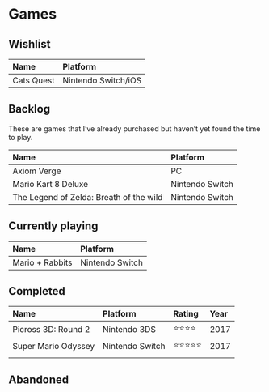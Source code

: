 # Games

## Wishlist

| Name | Platform |
|:--|:--|
| Cats Quest | Nintendo Switch/iOS |

## Backlog
These are games that I’ve already purchased but haven’t yet found the time to play.

| Name | Platform |
|:--|:--|
| Axiom Verge | PC |
| Mario Kart 8 Deluxe | Nintendo Switch |
| The Legend of Zelda: Breath of the wild | Nintendo Switch |

## Currently playing

| Name | Platform |
|:--|:--|
| Mario + Rabbits | Nintendo Switch |

## Completed

| Name | Platform | Rating | Year |
|:--|:--|:--|:--|
| Picross 3D: Round 2 | Nintendo 3DS | ⭐️⭐️⭐️⭐️ | 2017 |
| Super Mario Odyssey | Nintendo Switch | ⭐️⭐️⭐️⭐️⭐️ | 2017 |
|  |  |  |

## Abandoned
